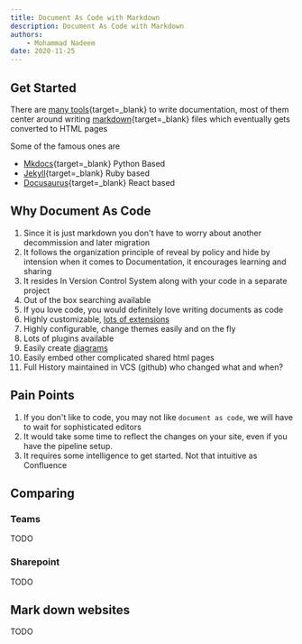 ```yaml
---
title: Document As Code with Markdown
description: Document As Code with Markdown
authors:
    - Mohammad Nadeem
date: 2020-11-25
---
```


## Get Started

There are [many tools](https://www.markdownguide.org/tools/){target=_blank} to write documentation, most of them center around writing [markdown](https://www.markdownguide.org/){target=_blank} files which eventually gets converted to HTML pages

Some of the famous ones are

* [Mkdocs](https://www.mkdocs.org/){target=_blank} Python Based
* [Jekyll](https://jekyllrb.com/){target=_blank} Ruby based
* [Docusaurus](https://docusaurus.io/){target=_blank} React based



## Why Document As Code

1. Since it is just markdown you don't have to worry about another decommission and later migration
2. It follows the organization principle of reveal by policy and hide by intension when it comes to Documentation, it encourages learning and sharing
3. It resides In Version Control System along with your code in a separate project
4. Out of the box searching available
5. If you love code, you would definitely love writing documents as code
6. Highly customizable, [lots of extensions](creating-pages.md)
7. Highly configurable, change themes easily and on the fly
8. Lots of plugins available
9. Easily create [diagrams](creating-diagrams.md)
10. Easily embed other complicated shared html pages
12. Full History maintained in VCS (github) who changed what and when?


## Pain Points

1. If you don't like to code, you may not like `document as code`, we will have to wait for sophisticated editors
2. It would take some time to reflect the changes on your site, even if you have the pipeline setup.
3. It requires some intelligence to get started. Not that intuitive as Confluence

## Comparing

### Teams

TODO

### Sharepoint

TODO


## Mark down websites

TODO
